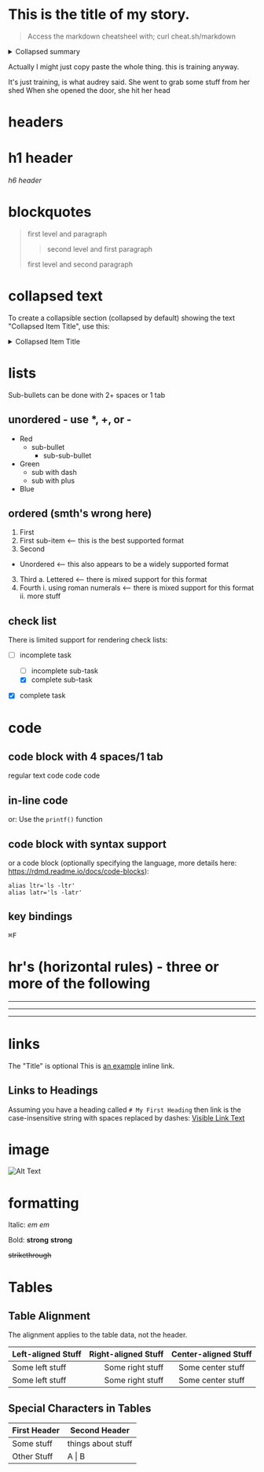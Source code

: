 # This is the title of my story.
> Access the markdown cheatsheel with; curl cheat.sh/markdown

<details>
    <summary>Collapsed summary</summary>
    <p>So here I see what's collapsed content</p>
    <p>and how it looks.</p>
</details>

Actually I might just copy paste the whole thing. 
this is training anyway. 

It's just training, is what audrey said.
She went to grab some stuff from her shed
When she opened the door, she hit her head

# headers
# h1 header
###### h6 header
 
# blockquotes
> first level and paragraph
>> second level and first paragraph
>
> first level and second paragraph

# collapsed text
To create a collapsible section (collapsed by default) showing the text "Collapsed Item 
Title", use this:
<details>
    <summary>Collapsed Item Title</summary>
    <p>Collapsed content</p>
    <p>Other collapsed content.</p>
</details>

# lists
Sub-bullets can be done with 2+ spaces or 1 tab
## unordered - use *, +, or -
* Red
  * sub-bullet
    * sub-sub-bullet
* Green
  - sub with dash
  + sub with plus
* Blue

## ordered (smth's wrong here)
1. First
  1. First sub-item <-- this is the best supported format
2. Second
  * Unordered  <-- this also appears to be a widely supported format
3. Third
  a. Lettered  <-- there is mixed support for this format
4. Fourth
  i. using roman numerals  <-- there is mixed support for this format
  ii. more stuff 

## check list
There is limited support for rendering check lists:
- [ ] incomplete task
    - [ ] incomplete sub-task
    - [x] complete sub-task
- [x] complete task


# code
## code block with 4 spaces/1 tab
regular text
        code code code

## in-line code
or:
Use the `printf()` function

## code block with syntax support
or a code block (optionally specifying the language, more details here: 
https://rdmd.readme.io/docs/code-blocks):
```shell
alias ltr='ls -ltr'
alias latr='ls -latr'
```

## key bindings
<kbd>⌘F</kbd>

# hr's (horizontal rules) - three or more of the following
***
---
___

# links
The "Title" is optional
This is [an example](http://example.com "Title") inline link.

## Links to Headings
Assuming you have a heading called `# My First Heading` then link is the 
case-insensitive string with spaces replaced by dashes:
[Visible Link Text](#my-first-heading "Hover-text link title")

# image
![Alt Text](/Users/aude/Documents/becode/md_chsheet.png)

# formatting
Italic:
*em* _em_

Bold: 
**strong** __strong__

~~strikethrough~~

# Tables

## Table Alignment
The alignment applies to the table data, not the header.

Left-aligned Stuff | Right-aligned Stuff | Center-aligned Stuff
| :--- | ---: | :---:
Some left stuff   | Some right stuff  | Some center stuff 
Some left stuff   | Some right stuff  | Some center stuff 

## Special Characters in Tables
First Header  | Second Header
------------- | -------------
Some stuff   | things about stuff
Other Stuff  |  A \| B
